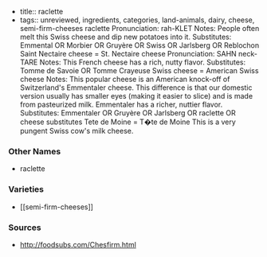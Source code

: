 - title:: raclette
- tags:: unreviewed, ingredients, categories, land-animals, dairy, cheese, semi-firm-cheeses
raclette Pronunciation: rah-KLET Notes: People often melt this Swiss cheese and dip new potatoes into it. Substitutes: Emmental OR Morbier OR Gruyère OR Swiss OR Jarlsberg OR Reblochon Saint Nectaire cheese = St. Nectaire cheese Pronunciation: SAHN neck-TARE Notes: This French cheese has a rich, nutty flavor. Substitutes: Tomme de Savoie OR Tomme Crayeuse Swiss cheese = American Swiss cheese Notes: This popular cheese is an American knock-off of Switzerland's Emmentaler cheese. This difference is that our domestic version usually has smaller eyes (making it easier to slice) and is made from pasteurized milk. Emmentaler has a richer, nuttier flavor. Substitutes: Emmentaler OR Gruyère OR Jarlsberg OR raclette OR cheese substitutes Tete de Moine = T�te de Moine This is a very pungent Swiss cow's milk cheese.

### Other Names

* raclette

### Varieties

* [[semi-firm-cheeses]]

### Sources
* http://foodsubs.com/Chesfirm.html
